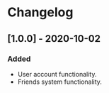 # Changelog
## [1.0.0] - 2020-10-02 

### Added 
- User account functionality.
- Friends system functionality.
